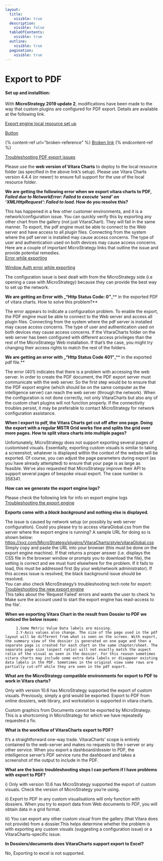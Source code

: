 ```yaml
---
layout:
  title:
    visible: true
  description:
    visible: false
  tableOfContents:
    visible: true
  outline:
    visible: true
  pagination:
    visible: true
---
```


# Export to PDF

#### Set up and installtion: <a href="#set-up-and-installtion" id="set-up-and-installtion"></a>

With **MicroStrategy 2019 update 2**, modifications have been made to the way that custom plugins are configured for PDF export. Details are available at the following link.

[Export engine local resource set up](https://www2.microstrategy.com/producthelp/Current/InstallConfig/en-us/Content/export\_engine\_local\_resource\_loading.htm)

[Button](https://www2.microstrategy.com/producthelp/Current/InstallConfig/en-us/Content/export\_engine\_local\_resource\_loading.htm)

{% content-ref url="broken-reference" %}
[Broken link](broken-reference)
{% endcontent-ref %}

[Troubleshooting PDF export issues](https://community.microstrategy.com/s/article/Troubleshooting-the-New-Export-Engine-in-2019-Update-2?language=en\_US)

Please use the **web version of Vitara Charts** to deploy to the local resource folder (as specified in the above link’s setup). Please use Vitara Charts version 4.4.4 (or newer) to ensure full support for the use of the local resource folder.

**We are getting the following error when we export vitara charts to PDF, **_**Failed due to NetworkError: Failed to execute ‘send’ on ‘XMLHttpRequest’: Failed to load**_**. How do you resolve this?**

This has happened in a few other customer environments, and it is a network/configuration issue. You can quickly verify this by exporting any other chart from the gallery (not just VitaraChart). They will fail in the same manner. To export, the pdf engine must be able to connect to the Web server and have access to all plugin files. Connecting from the system where the pdf server is installed may cause access concerns. The type of user and authentication used on both devices may cause access concerns. Here are a couple of important MicroStrategy links that outline the issue and provide potential remedies.\
[Error while exporting](https://community.microstrategy.com/s/question/0D544000077J4yxCAC/error-when-exporting-to-pdf-a-dossier-with-geospatial-visualization?language=en\_US)

[Window Auth error while exporting](https://community.microstrategy.com/s/article/KB442054-Unable-to-Render-ESRI-Map-when-Exporting-Dashboard-Dossier-as-PDFs-while-Windows-Authentication-Mode-Configured?language=undefined)

The configuration issue is best dealt with from the MicroStrategy side (i.e opening a case with MicroStrategy) because they can provide the best way to set up the network.

**We are getting an Error with **_**“Http Status Code: 0”**_** in the exported PDF of vitara charts. How to solve this problem?**

The error appears to indicate a configuration problem. To enable the export, the PDF engine must be able to connect to the Web server and access all plugin files. Connecting from the system where the pdf server is installed may cause access concerns. The type of user and authentication used on both devices may cause access concerns. If the VitaraCharts folder on the web server has been configured with different access privileges than the rest of the MicroStrategy Web installation. If that’s the case, you might try changing their access rights to match the rest of the folders.

**We are getting an error with **_**“Http Status Code 401”**_** in the exported pdf file.**

The error (401) indicates that there is a problem with accessing the web server. In order to create the PDF document, the PDF export server must communicate with the web server. So the first step would be to ensure that the PDF export engine (which should be on the same computer as the intelligence server) can reach the web server (through the network). When the configuration is not done correctly, not only VitaraCharts but also any of the custom chart plugins will not function properly. If the connectivity troubles persist, it may be preferable to contact MicroStrategy for network configuration assistance.

**When I export to pdf, the Vitara Charts get cut off after one page. Doing the export with a regular MSTR Grid works fine and splits the grid over more pages. How to split vitara charts into multiple pages?**

Unfortunately, MicroStrategy does not support exporting several pages of customised visuals. Essentially, exporting custom visuals is similar to taking a screenshot; whatever is displayed within the context of the website will be exported. Of course, you can adjust the page parameters during export (as you have already attempted) to ensure that your page is as large as feasible. We’ve also requested that MicroStrategy improve their API to support several pages of bespoke visual export. The case number is 358341.

**How can we generate the export engine logs?**

Please check the following link for info on export engine logs\
[Troubleshooting the export engine](https://community.microstrategy.com/s/article/KB442425-Troubleshooting-the-MicroStrategy-2019-Export-Engine?language=en\_US)

**Exports come with a **_**black background**_** and nothing else is displayed.**

The issue is caused by network setup (or possibly by web server configuration). Could you please try to access vitaraGlobal.css from the server where the export engine is running? A sample URL for doing so is shown below: https://xyz.com/MicroStrategy/plugins/VitaraCharts/style/vitaraGlobal.css Simply copy and paste the URL into your browser (this must be done on the export engine machine). If that returns a proper answer (i.e. displays the CSS file in the browser window or prompts you to download the file), the setting is correct and we must hunt elsewhere for the problem. If it fails to load, this must be addressed first (by your web/network administrator). If this access issue is resolved, the black background issue should be resolved.\
You can also check MicroStrategy’s troubleshooting tech note for export:\
[Troubleshooting the new export engine](https://community.microstrategy.com/s/article/Troubleshooting-the-New-Export-Engine-in-2019-Update-2?language=en\_US)\
This talks about the ‘Request Failed’ errors and wants the user to check ‘to Make sure the account used to start the export engine has read-access to the file’.

**When we exporting Vitara Chart in the result from Dossier to PDF we noticed the below issues:**

```
     1.Some Metric Value Data labels are missing.
     2.Y-Axis values also change. The size of the page used in the pdf layout will be different from what is seen on the screen. With export, the summary view of the dossier is generated on one page and then a separate page is created for each chart on the same chapter/sheet. The separate page size (aspect ratio) will not exactly match the aspect ratio of the visual as seen in the dossier. For this reason sometimes vitara charts may include some extra data labels or disappear existing data labels in the PDF. Sometimes in the original view some rows are partially cut-off while they are seen in the pdf export.
```

**What are the MicroStrategy compatible environments for export to PDF to work in Vitara charts?**

Only with version 10.6 has MicroStrategy supported the export of custom visuals. Previously, simply a grid would be exported. Export to PDF from online dossiers, web library, and workstation is supported in vitara charts.

Custom graphics from Documents cannot be exported by MicroStrategy. This is a shortcoming in MicroStrategy for which we have repeatedly requested a fix.

**What is the workflow of VitaraCharts export to PDF?**

It’s a straightforward one-way trade. VitaraCharts’ scope is entirely contained to the web-server and makes no requests to the i-server or any other service. When you export a dashboard/dossier to PDF, the intelligence server’s PDF service runs the dashboard and takes a screenshot of the output to include in the PDF.

**What are the basic troubleshooting steps I can perform if I have problems with export to PDF?**

i) Only with version 10.6 has MicroStrategy supported the export of custom visuals. Check the version of MicroStrategy you’re using.

ii) Export to PDF in any custom visualisations will only function with dossiers. When you try to export data from Web documents to PDF, you will obtain data in a grid format.

iii) You can export any other custom visual from the gallery (that Vitara does not provide) from a dossier.This helps determine whether the problem is with exporting any custom visuals (suggesting a configuration issue) or a VitaraCharts-specific issue.

**In Dossiers/documents does VitaraCharts support export to Excel?**

No, Exporting to excel is not supported.
